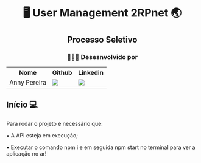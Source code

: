 # <p align="center"> 🖥 User Management 2RPnet 🌏</p>
## <p align="center">Processo Seletivo</p>
### <p align="center">👩🏻‍💻 Desesnvolvido por</p>
<table align="center">
  <tr>
    <th>Nome</th>
    <th>Github</th>
    <th>Linkedin</th>
  </tr>
  <tr>
    <td>Anny Pereira</td>
    <td> <a href="https://github.com/Anny-Pereira"> <img src="https://img.shields.io/badge/GitHub-100000?style=for-the-badge&logo=github&logoColor=white" /> </a></td>
    <td> <a href="https://www.linkedin.com/in/anny-pereira-598620213/"> <img src="https://img.shields.io/badge/linkedin-%230077B5.svg?&style=for-the-badge&logo=linkedin&logoColor=white" /> </a></td>
  </tr>
  </table>
  
  ## <p >Início 💻</p>
  <p> Para rodar o projeto é necessário que: </p>
   <p> ▪ A API esteja em execução; </p>
    <p> ▪ Executar o comando npm i e em seguida npm start no terminal para ver a aplicação no ar! </p>
